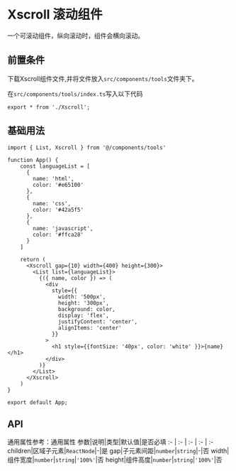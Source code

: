 # Xscroll 滚动组件
一个可滚动组件，纵向滚动时，组件会横向滚动。

## 前置条件
下载Xscroll组件文件,并将文件放入`src/components/tools`文件夹下。

在`src/components/tools/index.ts`写入以下代码
```tsx
export * from './Xscroll';
```

## 基础用法
```tsx
import { List, Xscroll } from '@/components/tools'

function App() {
    const languageList = [
      {
        name: 'html',
        color: '#e65100'
      },
      {
        name: 'css',
        color: '#42a5f5'
      },
      {
        name: 'javascript',
        color: '#ffca28'
      }
    ]
  
    return (
      <Xscroll gap={10} width={400} height={300}>
        <List list={languageList}>
          {({ name, color }) => (
            <div
              style={{
                width: '500px',
                height: '300px',
                background: color,
                display: 'flex',
                justifyContent: 'center',
                alignItems: 'center'
              }}
            >
              <h1 style={{fontSize: '40px', color: 'white' }}>{name}</h1>
            </div>
          )}
        </List>
      </Xscroll>
    )
}

export default App;
```

## API
通用属性参考：通用属性
参数|说明|类型|默认值|是否必填
:- | :- | :- | :- | :-
children|区域子元素|<code>ReactNode</code>|-|是
gap|子元素间距|<code>number</code>\|<code>string</code>|-|否
width|组件宽度|<code>number</code>\|<code>string</code>|<code>'100%'</code>|否
height|组件高度|<code>number</code>\|<code>string</code>|<code>'100%'</code>|否
